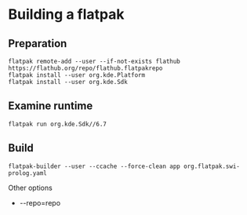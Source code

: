 # Building a flatpak

## Preparation

    flatpak remote-add --user --if-not-exists flathub https://flathub.org/repo/flathub.flatpakrepo
	flatpak install --user org.kde.Platform
	flatpak install --user org.kde.Sdk

## Examine runtime

    flatpak run org.kde.Sdk//6.7

## Build

    flatpak-builder --user --ccache --force-clean app org.flatpak.swi-prolog.yaml

Other options

 - --repo=repo

